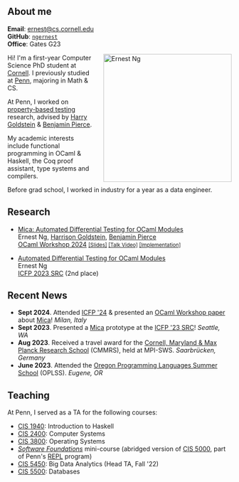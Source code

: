 ## About me
**Email**: [ernest@cs.cornell.edu](mailto:ernest@cs.cornell.edu)  
**GitHub**: [`ngernest`](https://github.com/ngernest)         
**Office**: Gates G23

<img src="/images/new_headshot.jpg" alt="Ernest Ng" align="right" style="width:30vw; height:auto; max-width:100%; max-height: 100%; margin-left: 20px"/> 

Hi! I'm a first-year Computer Science PhD student at [Cornell](https://www.cs.cornell.edu). I previously studied at [Penn](https://www.cis.upenn.edu/), majoring in Math & CS. 

At Penn, I worked on [property-based testing](https://www.seas.upenn.edu/~cis5520/current/lectures/soln/05-quickcheck/QuickCheck.html) research, advised by [Harry Goldstein](https://harrisongoldste.in) & [Benjamin Pierce](https://www.cis.upenn.edu/~bcpierce/).

My academic interests include functional programming in OCaml & Haskell, the Coq proof assistant, type systems and compilers. 

Before grad school, I worked in industry for a year as a data engineer. 

## Research 
- [Mica: Automated Differential Testing for OCaml Modules](./pdfs/ocaml24_mica.pdf)      
Ernest Ng, [Harrison Goldstein](https://harrisongoldste.in), [Benjamin Pierce](https://www.cis.upenn.edu/~bcpierce/)        
[OCaml Workshop 2024](https://icfp24.sigplan.org/home/ocaml-2024#About) <small>[[Slides]](/pdfs/mica_ocaml24_slides.pdf) [[Talk Video]](https://t.co/6zsv8n3j0R) [[Implementation]](https://github.com/ngernest/mica)</small>

- [Automated Differential Testing for OCaml Modules](/pdfs/mica_icfp23src_poster.pdf)      
Ernest Ng       
[ICFP 2023 SRC](https://icfp23.sigplan.org/track/icfp-2023-student-research-competition) (2nd place)


## Recent News
- **Sept 2024**. Attended [ICFP '24](https://icfp24.sigplan.org/) & presented an [OCaml Workshop paper](./pdfs/ocaml24_mica.pdf) about [Mica](https://github.com/ngernest/mica)! *Milan, Italy*
- **Sept 2023**. Presented a [Mica](https://github.com/ngernest/mica) prototype at the [ICFP '23 SRC](https://icfp23.sigplan.org/track/icfp-2023-student-research-competition)! *Seattle, WA*
- **Aug 2023**. Received a travel award for the [Cornell, Maryland & Max Planck Research School](https://cmmrs.mpi-sws.org) (CMMRS), held at MPI-SWS. *Saarbrücken, Germany*
- **June 2023**. Attended the [Oregon Programming Languages Summer School](https://www.cs.uoregon.edu/research/summerschool/summer23/) (OPLSS). *Eugene, OR*

## Teaching
At Penn, I served as a TA for the following courses:
- [CIS 1940](https://www.seas.upenn.edu/~cis1940/spring23/): Introduction to Haskell 
- [CIS 2400](https://www.seas.upenn.edu/~cis2400/current/): Computer Systems
- [CIS 3800](https://www.seas.upenn.edu/~cis3800/23fa/): Operating Systems
- [*Software Foundations*](https://softwarefoundations.cis.upenn.edu) mini-course (abridged version of [CIS 5000](https://www.seas.upenn.edu/~cis5000/current/index.html), part of Penn's [REPL](https://penn-repl.github.io) program)
- [CIS 5450](https://sites.google.com/seas.upenn.edu/cis545-22f): Big Data Analytics (Head TA, Fall '22)
- [CIS 5500](https://online.seas.upenn.edu/courses/cis-550-database-information-systems/): Databases
